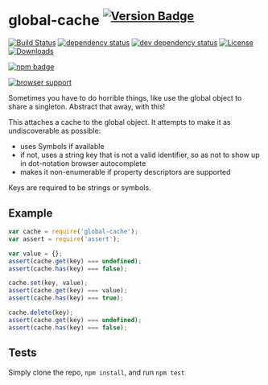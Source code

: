 # global-cache <sup>[![Version Badge][2]][1]</sup>

[![Build Status][3]][4]
[![dependency status][5]][6]
[![dev dependency status][7]][8]
[![License][license-image]][license-url]
[![Downloads][downloads-image]][downloads-url]

[![npm badge][11]][1]

[![browser support][9]][10]

Sometimes you have to do horrible things, like use the global object to share a singleton. Abstract that away, with this!

This attaches a cache to the global object. It attempts to make it as undiscoverable as possible:
 - uses Symbols if available
 - if not, uses a string key that is not a valid identifier, so as not to show up in dot-notation browser autocomplete
 - makes it non-enumerable if property descriptors are supported

Keys are required to be strings or symbols.

## Example

```js
var cache = require('global-cache');
var assert = require('assert');

var value = {};
assert(cache.get(key) === undefined);
assert(cache.has(key) === false);

cache.set(key, value);
assert(cache.get(key) === value);
assert(cache.has(key) === true);

cache.delete(key);
assert(cache.get(key) === undefined);
assert(cache.has(key) === false);
```

## Tests
Simply clone the repo, `npm install`, and run `npm test`

[1]: https://npmjs.org/package/global-cache
[2]: http://versionbadg.es/ljharb/global-cache.svg
[3]: https://travis-ci.org/ljharb/global-cache.svg
[4]: https://travis-ci.org/ljharb/global-cache
[5]: https://david-dm.org/ljharb/global-cache.svg
[6]: https://david-dm.org/ljharb/global-cache
[7]: https://david-dm.org/ljharb/global-cache/dev-status.svg
[8]: https://david-dm.org/ljharb/global-cache#info=devDependencies
[9]: https://ci.testling.com/ljharb/global-cache.png
[10]: https://ci.testling.com/ljharb/global-cache
[11]: https://nodei.co/npm/global-cache.png?downloads=true&stars=true
[license-image]: http://img.shields.io/npm/l/global-cache.svg
[license-url]: LICENSE
[downloads-image]: http://img.shields.io/npm/dm/global-cache.svg
[downloads-url]: http://npm-stat.com/charts.html?package=global-cache
